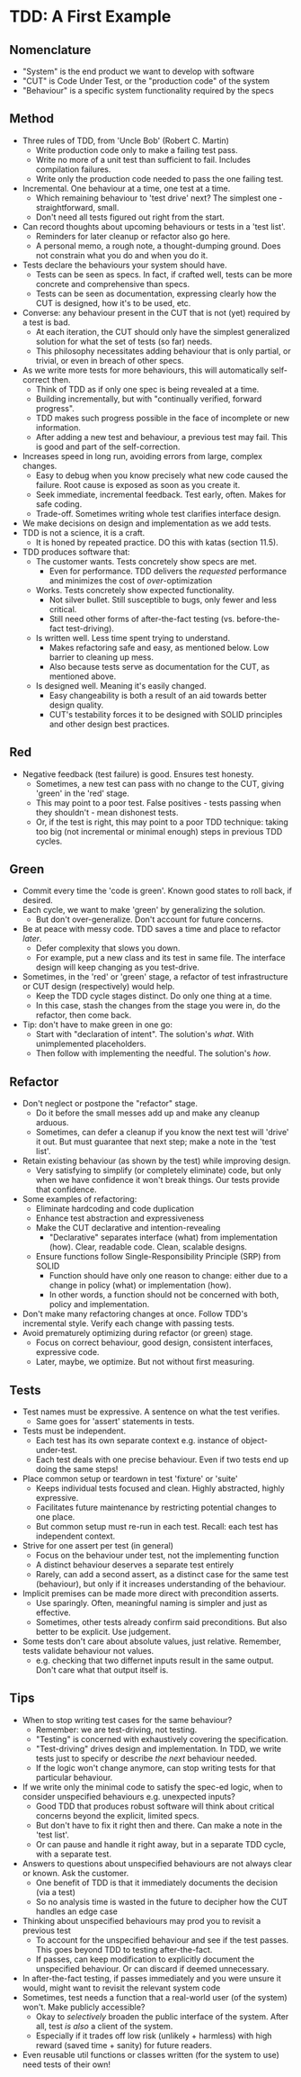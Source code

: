# TDD: A First Example

## Nomenclature

- "System" is the end product we want to develop with software
- "CUT" is Code Under Test, or the "production code" of the system
- "Behaviour" is a specific system functionality required by the specs

## Method

- Three rules of TDD, from 'Uncle Bob' (Robert C. Martin)
    - Write production code only to make a failing test pass.
    - Write no more of a unit test than sufficient to fail. Includes compilation failures.
    - Write only the production code needed to pass the one failing test.
- Incremental. One behaviour at a time, one test at a time.
    - Which remaining behaviour to 'test drive' next? The simplest one - straightforward, small.
    - Don't need all tests figured out right from the start.
- Can record thoughts about upcoming behaviours or tests in a 'test list'.
    - Reminders for later cleanup or refactor also go here.
    - A personal memo, a rough note, a thought-dumping ground. Does not constrain what you do and when you do it.
- Tests declare the behaviours your system should have.
    - Tests can be seen as specs. In fact, if crafted well, tests can be more concrete and comprehensive than specs.
    - Tests can be seen as documentation, expressing clearly how the CUT is designed, how it's to be used, etc.
- Converse: any behaviour present in the CUT that is not (yet) required by a test is bad.
    - At each iteration, the CUT should only have the simplest generalized solution for what the set of tests (so far) needs.
    - This philosophy necessitates adding behaviour that is only partial, or trivial, or even in breach of other specs.
- As we write more tests for more behaviours, this will automatically self-correct then.
    - Think of TDD as if only one spec is being revealed at a time.
    - Building incrementally, but with "continually verified, forward progress".
    - TDD makes such progress possible in the face of incomplete or new information.
    - After adding a new test and behaviour, a previous test may fail. This is good and part of the self-correction.
- Increases speed in long run, avoiding errors from large, complex changes.
    - Easy to debug when you know precisely what new code caused the failure. Root cause is exposed as soon as you create it.
    - Seek immediate, incremental feedback. Test early, often. Makes for safe coding.
    - Trade-off. Sometimes writing whole test clarifies interface design.
- We make decisions on design and implementation as we add tests.
- TDD is not a science, it is a craft.
    - It is honed by repeated practice. DO this with katas (section 11.5).
- TDD produces software that:
    - The customer wants. Tests concretely show specs are met.
        - Even for performance. TDD delivers the _requested_ performance and minimizes the cost of _over_-optimization
    - Works. Tests concretely show expected functionality.
        - Not silver bullet. Still susceptible to bugs, only fewer and less critical.
        - Still need other forms of after-the-fact testing (vs. before-the-fact test-driving).
    - Is written well. Less time spent trying to understand.
        - Makes refactoring safe and easy, as mentioned below. Low barrier to cleaning up mess.
        - Also because tests serve as documentation for the CUT, as mentioned above.
    - Is designed well. Meaning it's easily changed.
        - Easy changeability is both a result of an aid towards better design quality.
        - CUT's testability forces it to be designed with SOLID principles and other design best practices.

## Red

- Negative feedback (test failure) is good. Ensures test honesty.
    - Sometimes, a new test can pass with no change to the CUT, giving 'green' in the 'red' stage.
    - This may point to a poor test. False positives - tests passing when they shouldn't - mean dishonest tests.
    - Or, if the test is right, this may point to a poor TDD technique: taking too big (not incremental or minimal enough) steps in previous TDD cycles.

## Green

- Commit every time the 'code is green'. Known good states to roll back, if desired.
- Each cycle, we want to make 'green' by generalizing the solution.
    - But don't over-generalize. Don't account for future concerns.
- Be at peace with messy code. TDD saves a time and place to refactor _later_.
    - Defer complexity that slows you down.
    - For example, put a new class and its test in same file. The interface design will keep changing as you test-drive.
- Sometimes, in the 'red' or 'green' stage, a refactor of test infrastructure or CUT design (respectively) would help.
    - Keep the TDD cycle stages distinct. Do only one thing at a time.
    - In this case, stash the changes from the stage you were in, do the refactor, then come back.
- Tip: don't have to make green in one go:
    - Start with "declaration of intent". The solution's _what_. With unimplemented placeholders.
    - Then follow with implementing the needful. The solution's _how_.

## Refactor

- Don't neglect or postpone the "refactor" stage.
    - Do it before the small messes add up and make any cleanup arduous.
    - Sometimes, can defer a cleanup if you know the next test will 'drive' it out. But must guarantee that next step; make a note in the 'test list'.
- Retain existing behaviour (as shown by the test) while improving design.
    - Very satisfying to simplify (or completely eliminate) code, but only when we have confidence it won't break things. Our tests provide that confidence.
- Some examples of refactoring:
    - Eliminate hardcoding and code duplication
    - Enhance test abstraction and expressiveness
    - Make the CUT declarative and intention-revealing
        - "Declarative" separates interface (what) from implementation (how). Clear, readable code. Clean, scalable designs.
    - Ensure functions follow Single-Responsibility Principle (SRP) from SOLID
        - Function should have only one reason to change: either due to a change in policy (what) or implementation (how).
        - In other words, a function should not be concerned with both, policy and implementation.
- Don't make many refactoring changes at once. Follow TDD's incremental style. Verify each change with passing tests.
- Avoid prematurely optimizing during refactor (or green) stage.
    - Focus on correct behaviour, good design, consistent interfaces, expressive code.
    - Later, maybe, we optimize. But not without first measuring.

## Tests

- Test names must be expressive. A sentence on what the test verifies.
    - Same goes for 'assert' statements in tests.
- Tests must be independent.
    - Each test has its own separate context e.g. instance of object-under-test.
    - Each test deals with one precise behaviour. Even if two tests end up doing the same steps!
- Place common setup or teardown in test 'fixture' or 'suite'
    - Keeps individual tests focused and clean. Highly abstracted, highly expressive.
    - Facilitates future maintenance by restricting potential changes to one place.
    - But common setup must re-run in each test. Recall: each test has independent context.
- Strive for one assert per test (in general)
    - Focus on the behaviour under test, not the implementing function
    - A distinct behaviour deserves a separate test entirely
    - Rarely, can add a second assert, as a distinct case for the same test (behaviour), but only if it increases understanding of the behaviour.
- Implicit premises can be made more direct with precondition asserts.
    - Use sparingly. Often, meaningful naming is simpler and just as effective.
    - Sometimes, other tests already confirm said preconditions. But also better to be explicit. Use judgement.
- Some tests don't care about absolute values, just relative. Remember, tests validate behaviour not values.
    - e.g. checking that two differnet inputs result in the same output. Don't care what that output itself is.

## Tips

- When to stop writing test cases for the same behaviour?
    - Remember: we are test-driving, not testing.
    - "Testing" is concerned with exhaustively covering the specification.
    - "Test-driving" drives design and implementation. In TDD, we write tests just to specify or describe _the next_ behaviour needed.
    - If the logic won't change anymore, can stop writing tests for that particular behaviour.
- If we write only the minimal code to satisfy the spec-ed logic, when to consider unspecified behaviours e.g. unexpected inputs?
    - Good TDD that produces robust software will think about critical concerns beyond the explicit, limited specs.
    - But don't have to fix it right then and there. Can make a note in the 'test list'.
    - Or can pause and handle it right away, but in a separate TDD cycle, with a separate test.
- Answers to questions about unspecified behaviours are not always clear or known. Ask the customer.
    - One benefit of TDD is that it immediately documents the decision (via a test)
    - So no analysis time is wasted in the future to decipher how the CUT handles an edge case
- Thinking about unspecified behaviours may prod you to revisit a previous test
    - To account for the unspecified behaviour and see if the test passes. This goes beyond TDD to testing after-the-fact.
    - If passes, can keep modification to explicitly document the unspecified behaviour. Or can discard if deemed unnecessary.
- In after-the-fact testing, if passes immediately and you were unsure it would, might want to revisit the relevant system code
- Sometimes, test needs a function that a real-world user (of the system) won't. Make publicly accessible?
    - Okay to _selectively_ broaden the public interface of the system. After all, test _is also_ a client of the system.
    - Especially if it trades off low risk (unlikely + harmless) with high reward (saved time + sanity) for future readers.
- Even reusable util functions or classes written (for the system to use) need tests of their own!
